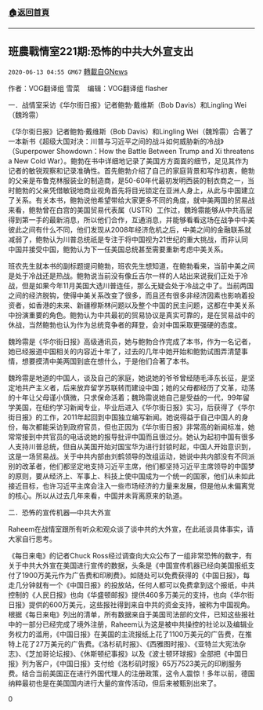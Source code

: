 ###  [:house:返回首頁](https://github.com/ourhimalayas/txt)
---

## 班農戰情室221期:恐怖的中共大外宣支出
`2020-06-13 04:55 GM67` [轉載自GNews](https://gnews.org/zh-hant/232592/)

作者：VOG翻译组 雪菜    编辑：VOG翻译组 flasher



一．战情室采访《华尔街日报》记者鲍勃·戴维斯（Bob Davis）和Lingling Wei（魏玲霛）

《华尔街日报》记者鲍勃·戴维斯（Bob Davis）和Lingling Wei（魏玲霛）合著了一本新书《超级大国对决：川普与习近平之间的战斗如何威胁新的冷战》（Superpower Showdown：How the Battle Between Trump and Xi threatens a New Cold War）。鲍勃在书中详细地记录了美国方方面面的细节，足见其作为记者的敏锐观察和记录准确性。首先鲍勃介绍了自己的家庭背景和写作初衷，鲍勃的父亲是布鲁克林服装业的制造商，是50-60年代最初发明西装的制衣商之一，当时鲍勃的父亲凭借敏锐地商业视角首先将目光锁定在亚洲人身上，从此与中国建立了关系。有关本书，鲍勃说他希望带给大家更多不同的角度，就中美两国的贸易战来看，鲍勃曾在白宫的美国贸易代表属（USTR）工作过，魏玲霛能够从中共高层得到第一手的最新消息，所以他们合作，互通消息，并能够看看这场在战争中中美彼此之间有什么不同，他们发现从2008年经济危机之后，中美之间的金融联系就减弱了，鲍勃认为川普总统祇是专注于将中国视为21世纪的重大挑战，而非认同中国并接受中国，鲍勃认为下一任美国总统甚至需要重新考虑中美关系。

班农先生就本书的副标题提问鲍勃，班农先生想知道，在鲍勃看来，当前中美之间是处于冷战还是热战。鲍勃说当前没有像丘吉尔一样的人站出来说我们正处于冷战，但是如果今年11月美国大选川普连任，那么无疑会处于冷战之中了。当前两国之间的经济脱钩，使得中美关系改变了很多，而且还有很多非经济因素也影响着投资者，如香港的未来、新疆穆斯林问题以及整个中国的民主问题，这都在中美关系中扮演重要的角色。鲍勃认为中共最初的贸易协议是真实可靠的，是在贸易战中的休战，当然鲍勃也认为作为总统竞争者的拜登，会对中国采取更强硬的态度。

魏玲霛是《华尔街日报》高级通讯员，她与鲍勃合作完成了本书，作为一名记者，她已经报道中国相关的内容近十年了，过去的几年中她开始和鲍勃试图弄清楚事情，想要摸清中美两国到底在想什么，于是他们合著了本书。

魏玲霛是地道的中国人，谈及自己的家庭，她说她的爷爷曾经随毛泽东长征，是坚定地共产主义者，后来放弃留学苏联转而建设中国；她的父母都经历了文革，动荡的十年让父母谨小慎微，只求保命活着；魏玲霛说她自己是受益的一代，99年留学美国，在纽约学习新闻专业，毕业后进入《华尔街日报》实习，后获得了《华尔街日报》的工作，2011年起回到中国独立编写新闻。她说得益于自己中国人的身份，每次都能采访到政府官员，但也正因为《华尔街日报》非常高的新闻标准，她常常接到中共官员的电话说她的报导批评中国而且很过分。她认为起初中国有很多人支持川普总统，但自从美国开始对国宝华为进行封锁时起，中国人开始意识到，这是一场贸易战。关于中共内部由刘鹤领导的改组运动，她说中共内部没有不同派别的改革者，他们都坚定地支持习近平主席，他们都坚持习近平主席领导的中国梦的原则，要从经济上、军事上、科技上使中国成为一个统一的国家，他们从未如此接近目标，也许习近平主席会注入一些市场经济的力量来发展，但是他从未偏离党的核心。所以从过去几年来看，中国并未背离原来的轨道。

二．恐怖的宣传机器—中共大外宣

Raheem在战情室跟所有听众和观众谈了谈中共的大外宣，在此祇谈具体事实，请大家自行思考。

《每日来电》的记者Chuck Ross经过调查向大众公布了一组非常恐怖的数字，有关于中共大外宣在美国进行宣传的数据，头条是《中国宣传机器已经向美国报纸支付了1900万美元作为广告费和印刷费》。如随处可以免费获得的《中国日报》，每走几分钟就有一个《中国日报》的投放站，任何人都可以免费拿到这个报纸，中共控制的《人民日报》也向《华盛顿邮报》提供460多万美元的支持，也向《华尔街日报》提供的600万美元，这些报社得到来自中共的资金支持，被称为中国视角。根据《每日来电》列出的清单，所有数据来自于美国司法部的文件，已知这些报社中的一部分已经完成了境外注册，Raheem认为这是被中共操控的社论以及编辑业务权力的滥用，《中国日报》在美国的主流报纸上花了1100万美元的广告费，在推特上花了27万美元的广告费。《洛杉矶时报》、《西雅图时报》、《亚特兰大宪法杂志》、《芝加哥论坛报》、《休斯顿纪事报》以及《波士顿环球报》全部把《中国日报》列为客户，《中国日报》支付给《洛杉矶时报》65万7523美元的印刷服务费。结合当前美国正在进行外国代理人的注册政策，这令人震惊！多年以前，德国纳粹最初也是在美国国内进行大量的宣传活动，但后来被甄别出来了。

0
